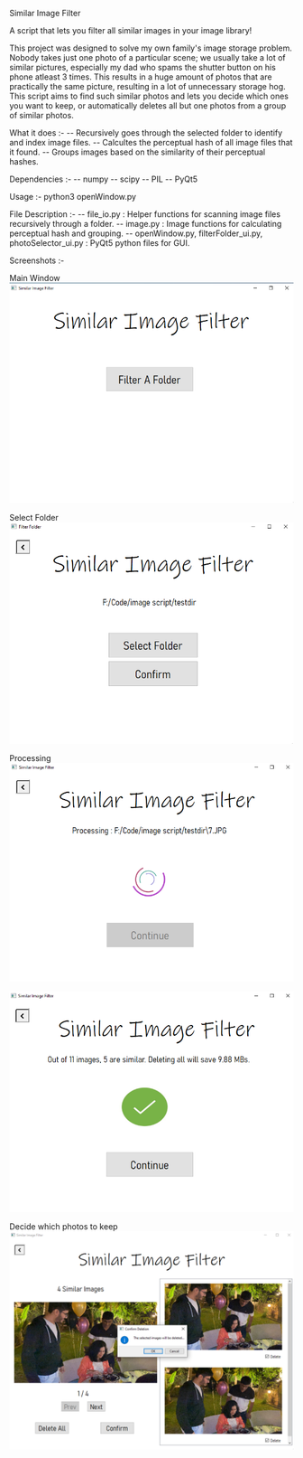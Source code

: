 Similar Image Filter

A script that lets you filter all similar images in your image library!

This project was designed to solve my own family's image storage problem. Nobody takes just one photo of a particular scene; we usually take a lot of similar pictures, especially my dad who spams the shutter button on his phone atleast 3 times. This results in a huge amount of photos that are practically the same picture, resulting in a lot of unnecessary storage hog. This script aims to find such similar photos and lets you decide which ones you want to keep, or automatically deletes all but one photos from a group of similar photos. 

What it does :-
-- Recursively goes through the selected folder to identify and index image files.
-- Calcultes the perceptual hash of all image files that it found.
-- Groups images based on the similarity of their perceptual hashes.

Dependencies :-
-- numpy
-- scipy
-- PIL
-- PyQt5

Usage :-
python3  openWindow.py

File Description :-
-- file_io.py : Helper functions for scanning image files recursively through a folder.
-- image.py : Image functions for calculating perceptual hash and grouping.
-- openWindow.py, filterFolder_ui.py, photoSelector_ui.py : PyQt5 python files for GUI.

Screenshots :- 

Main Window
![Alt text](screenshots/mainWindow.png?raw=true "Main Window")



Select Folder
![Alt text](screenshots/selectFolder_selected.png?raw=true "Select Folder")



Processing
![Alt text](screenshots/processing.png?raw=true "Processing")

![Alt text](screenshots/done.png?raw=true "Processing Complete")



Decide which photos to keep
![Alt text](screenshots/selectDelete.png?raw=true "Decide")